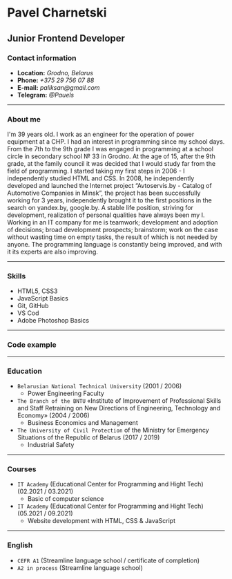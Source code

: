 # Pavel Charnetski
## Junior Frontend Developer
### Contact information
* **Location:** _Grodno, Belarus_
* **Phone:** _+375 29 756 07 88_
* **E-mail:** _paliksan@gmail.com_
* **Telegram:** _@Pauels_
   
***
### About me
I'm 39 years old. I work as an engineer for the operation of power equipment at a CHP. I had an interest in programming since my school days. From the 7th to the 9th grade I was engaged in programming at a school circle in secondary school № 33 in Grodno. At the age of 15, after the 9th grade, at the family council it was decided that I would study far from the field of programming. I started taking my first steps in 2006 - I independently studied HTML and CSS. In 2008, he independently developed and launched the Internet project “Avtoservis.by - Catalog of Automotive Companies in Minsk”, the project has been successfully working for 3 years, independently brought it to the first positions in the search on yandex.by, google.by. A stable life position, striving for development, realization of personal qualities have always been my I. Working in an IT company for me is teamwork; development and adoption of decisions; broad development prospects; brainstorm; work on the case without wasting time on empty tasks, the result of which is not needed by anyone. The programming language is constantly being improved, and with it its experts are also improving.
   
***
### Skills
* HTML5, CSS3
* JavaScript Basics
* Git, GitHub
* VS Cod
* Adobe Photoshop Basics
   
***
### Code example
   
***
### Education
* `Belarusian National Technical University` (2001 / 2006)
  * Power Engineering Faculty
* `The Branch of the BNTU` «Institute of Improvement of Professional Skills and Staff Retraining on New Directions of Engineering, Technology and Economy» (2004 / 2006)
  * Business Economics and Management
* `The University of Civil Protection` of the Ministry for Emergency Situations of the Republic of Belarus (2017 / 2019)
  * Industrial Safety
   
***
### Courses
* `IT Academy` (Educational Center for Programming and Hight Tech) (02.2021 / 03.2021)
  * Basic of computer science
* `IT Academy` (Educational Center for Programming and Hight Tech) (05.2021 / 09.2021)
  * Website development with HTML, CSS & JavaScript
   
***
### English
* `CEFR A1` (Streamline language school / certificate of completion)
* `A2 in process` (Streamline language school)
